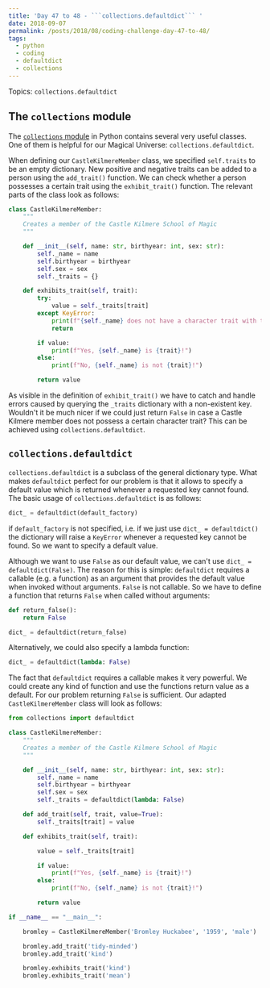 ```yaml
---
title: 'Day 47 to 48 - ```collections.defaultdict``` '
date: 2018-09-07
permalink: /posts/2018/08/coding-challenge-day-47-to-48/
tags:
  - python
  - coding
  - defaultdict
  - collections
---
```


Topics: ```collections.defaultdict```

## The ```collections``` module

The [```collections``` module](https://docs.python.org/3/library/collections.html#module-collections) in Python contains several very useful classes. One of them is helpful for our Magical Universe: ```collections.defaultdict```.

When defining our ```CastleKilmereMember``` class, we specified ```self.traits``` to be an empty dictionary. New positive and negative traits can be added to a person using the ```add_trait()``` function. We can check whether a person possesses a certain trait using the ```exhibit_trait()``` function. The relevant parts of the class look as follows:

```python
class CastleKilmereMember:
    """
    Creates a member of the Castle Kilmere School of Magic
    """

    def __init__(self, name: str, birthyear: int, sex: str):
        self._name = name
        self.birthyear = birthyear
        self.sex = sex
        self._traits = {}

    def exhibits_trait(self, trait):
        try:
            value = self._traits[trait]
        except KeyError:
            print(f"{self._name} does not have a character trait with the name '{trait}'")
            return

        if value:
            print(f"Yes, {self._name} is {trait}!")
        else:
            print(f"No, {self._name} is not {trait}!")

        return value
```


As visible in the definition of ```exhibit_trait()``` we have to catch and handle errors caused by querying the ```_traits``` dictionary with a non-existent key. Wouldn't it be much nicer if we could just return ```False``` in case a Castle Kilmere member does not possess a certain character trait? This can be achieved using ```collections.defaultdict```.

## ```collections.defaultdict```

```collections.defaultdict``` is a subclass of the general dictionary type. What makes ```defaultdict``` perfect for our problem is that it allows to specify a default value which is returned whenever a requested key cannot found. The basic usage of ```collections.defaultdict``` is as follows: 

```python
dict_ = defaultdict(default_factory)
```

if ```default_factory``` is not specified, i.e. if we just use ```dict_ = defaultdict()``` the dictionary will raise a ```KeyError``` whenever a requested key cannot be found. So we want to specify a default value.
    
Although we want to use ```False``` as our default value, we can't use ```dict_ = defaultdict(False)```. The reason for this is simple: ```defaultdict``` requires a callable (e.g. a function) as an argument that provides the default value when invoked without arguments. ```False``` is not callable. So we have to define a function that returns ```False``` when called without arguments:

```python
def return_false():
    return False

dict_ = defaultdict(return_false)
```

Alternatively, we could also specify a lambda function:

```python
dict_ = defaultdict(lambda: False)
```

The fact that ```defaultdict``` requires a callable makes it very powerful. We could create any kind of function and use the functions return value as a default. For our problem returning ```False``` is sufficient. Our adapted ```CastleKilmereMember``` class will look as follows:

```python
from collections import defaultdict

class CastleKilmereMember:
    """
    Creates a member of the Castle Kilmere School of Magic
    """

    def __init__(self, name: str, birthyear: int, sex: str):
        self._name = name
        self.birthyear = birthyear
        self.sex = sex
        self._traits = defaultdict(lambda: False)

    def add_trait(self, trait, value=True):
        self._traits[trait] = value

    def exhibits_trait(self, trait):

        value = self._traits[trait]

        if value:
            print(f"Yes, {self._name} is {trait}!")
        else:
            print(f"No, {self._name} is not {trait}!")

        return value

if __name__ == "__main__":

    bromley = CastleKilmereMember('Bromley Huckabee', '1959', 'male')

    bromley.add_trait('tidy-minded')
    bromley.add_trait('kind')

    bromley.exhibits_trait('kind')
    bromley.exhibits_trait('mean')

```




